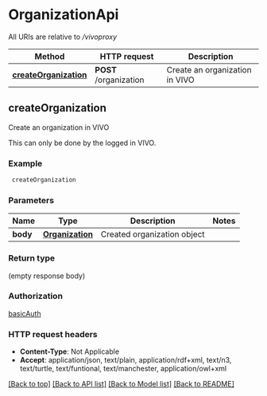 # OrganizationApi

All URIs are relative to */vivoproxy*

Method | HTTP request | Description
------------- | ------------- | -------------
[**createOrganization**](OrganizationApi.md#createOrganization) | **POST** /organization | Create an organization in VIVO


## **createOrganization**

Create an organization in VIVO

This can only be done by the logged in VIVO.

### Example
```bash
 createOrganization
```

### Parameters

Name | Type | Description  | Notes
------------- | ------------- | ------------- | -------------
 **body** | [**Organization**](Organization.md) | Created organization object |

### Return type

(empty response body)

### Authorization

[basicAuth](../README.md#basicAuth)

### HTTP request headers

 - **Content-Type**: Not Applicable
 - **Accept**: application/json, text/plain, application/rdf+xml, text/n3, text/turtle, text/funtional, text/manchester, application/owl+xml

[[Back to top]](#) [[Back to API list]](../README.md#documentation-for-api-endpoints) [[Back to Model list]](../README.md#documentation-for-models) [[Back to README]](../README.md)

